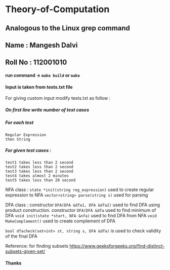 # Theory-of-Computation
## Analogous to the Linux grep command

## Name : Mangesh Dalvi

## Roll No : 112001010

#### run command -> ``` make build ``` or ``` make ```

#### Input is taken from tests.txt file
For giving custom input modify tests.txt as follow : 

##### On first line write number of test cases

##### For each test 

    Regular Expression 
    then String

##### For given test cases : 
    test1 takes less than 2 second
    test2 takes less than 2 second
    test3 takes less than 2 second
    test4 takes almost 2 minutes
    test5 takes less than 20 second

NFA class : 
    ```state *init(string reg_expression)``` used to create regular expression to NFA
    ```vector<string> parse(string s)``` used for parsing

DFA class :
    constructor ```DFA(DFA &dfa1, DFA &dfa2)``` used to find DFA using product construction.
    constructor ```DFA(DFA &dfa``` used to find minimum of DFA
    ```void init(state *start, NFA &nfa)``` used to find DFA from NFA
    ```void MakeComplement()``` used to create complement of DFA

```bool dfacheck(set<int> st, string s, DFA &dfa)``` is used to check validity of the final DFA

Reference:
    for finding subsets
    https://www.geeksforgeeks.org/find-distinct-subsets-given-set/

#### Thanks
